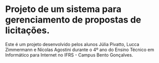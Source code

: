 # Projeto de um sistema para gerenciamento de propostas de licitações.
Este é um projeto desenvolvido pelos alunos Júlia Pivatto, Lucca Zimmermann e Nícolas Agostini durante o 4º ano do Ensino Técnico em Informático para Internet no IFRS - Campus Bento Gonçalves.
